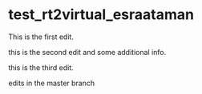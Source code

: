 # test_rt2virtual_esraataman

This is the first edit.

this is the second edit and some additional info.

this is the third edit.



edits in the master branch

